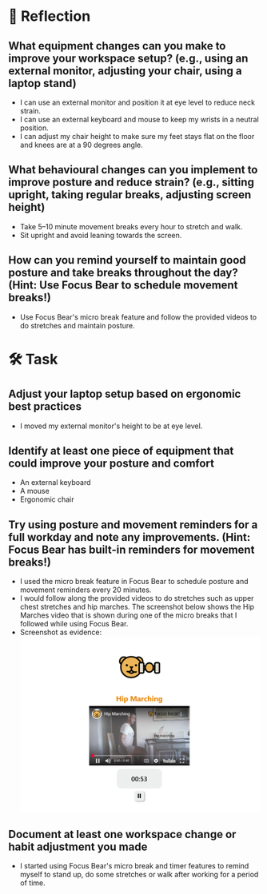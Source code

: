 # 📝 Reflection

## What equipment changes can you make to improve your workspace setup? (e.g., using an external monitor, adjusting your chair, using a laptop stand)

- I can use an external monitor and position it at eye level to reduce neck strain.
- I can use an external keyboard and mouse to keep my wrists in a neutral position.
- I can adjust my chair height to make sure my feet stays flat on the floor and knees are at a 90 degrees angle.

## What behavioural changes can you implement to improve posture and reduce strain? (e.g., sitting upright, taking regular breaks, adjusting screen height)

- Take 5–10 minute movement breaks every hour to stretch and walk.
- Sit upright and avoid leaning towards the screen.

## How can you remind yourself to maintain good posture and take breaks throughout the day? (Hint: Use Focus Bear to schedule movement breaks!)

- Use Focus Bear's micro break feature and follow the provided videos to do stretches and maintain posture.

# 🛠️ Task

## Adjust your laptop setup based on ergonomic best practices

- I moved my external monitor's height to be at eye level.

## Identify at least one piece of equipment that could improve your posture and comfort

- An external keyboard
- A mouse
- Ergonomic chair

## Try using posture and movement reminders for a full workday and note any improvements. (Hint: Focus Bear has built-in reminders for movement breaks!)

- I used the micro break feature in Focus Bear to schedule posture and movement reminders every 20 minutes.
- I would follow along the provided videos to do stretches such as upper chest stretches and hip marches. The screenshot below shows the Hip Marches video that is shown during one of the micro breaks that I followed while using Focus Bear.
- Screenshot as evidence:
![Screenshot of micro break exercise on Focus Bear](images/micro_break_posture_evidence.png)

## Document at least one workspace change or habit adjustment you made

- I started using Focus Bear's micro break and timer features to remind myself to stand up, do some stretches or walk after working for a period of time.
